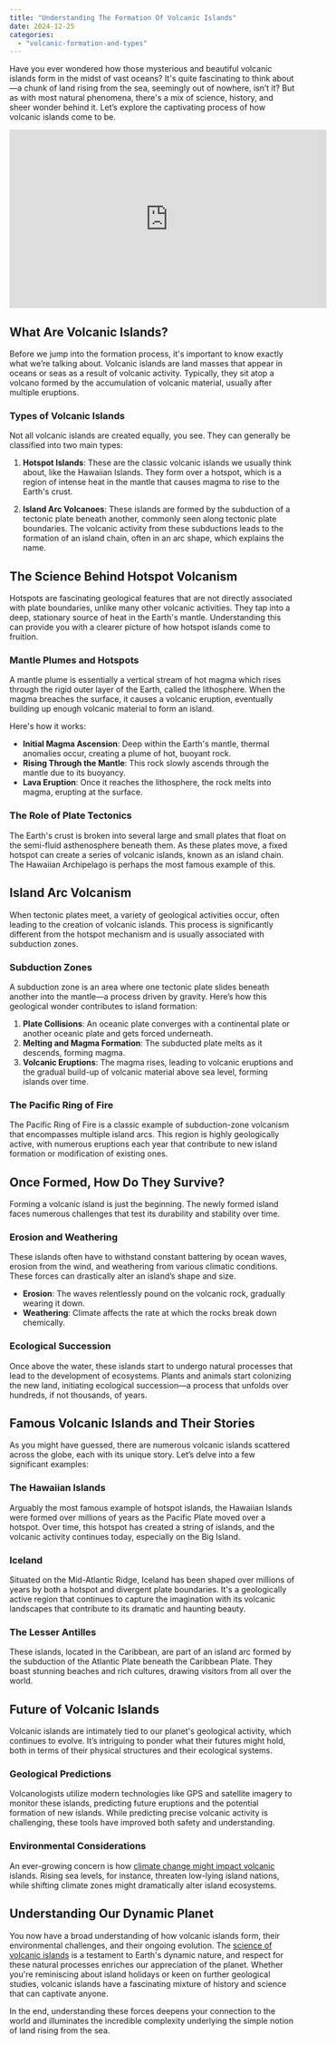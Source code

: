 ```yaml
---
title: "Understanding The Formation Of Volcanic Islands"
date: 2024-12-25
categories: 
  - "volcanic-formation-and-types"
---
```


Have you ever wondered how those mysterious and beautiful volcanic islands form in the midst of vast oceans? It's quite fascinating to think about—a chunk of land rising from the sea, seemingly out of nowhere, isn’t it? But as with most natural phenomena, there's a mix of science, history, and sheer wonder behind it. Let’s explore the captivating process of how volcanic islands come to be.

<iframe width="560" height="315" src="https://www.youtube.com/embed/RMtuTfAqAbo" frameborder="0" allow="accelerometer; autoplay; encrypted-media; gyroscope; picture-in-picture" allowfullscreen></iframe>

  

## What Are Volcanic Islands?

Before we jump into the formation process, it's important to know exactly what we’re talking about. Volcanic islands are land masses that appear in oceans or seas as a result of volcanic activity. Typically, they sit atop a volcano formed by the accumulation of volcanic material, usually after multiple eruptions.

### Types of Volcanic Islands

Not all volcanic islands are created equally, you see. They can generally be classified into two main types:

1. **Hotspot Islands**: These are the classic volcanic islands we usually think about, like the Hawaiian Islands. They form over a hotspot, which is a region of intense heat in the mantle that causes magma to rise to the Earth's crust.
    
2. **Island Arc Volcanoes**: These islands are formed by the subduction of a tectonic plate beneath another, commonly seen along tectonic plate boundaries. The volcanic activity from these subductions leads to the formation of an island chain, often in an arc shape, which explains the name.
    

## The Science Behind Hotspot Volcanism

Hotspots are fascinating geological features that are not directly associated with plate boundaries, unlike many other volcanic activities. They tap into a deep, stationary source of heat in the Earth's mantle. Understanding this can provide you with a clearer picture of how hotspot islands come to fruition.

### Mantle Plumes and Hotspots

A mantle plume is essentially a vertical stream of hot magma which rises through the rigid outer layer of the Earth, called the lithosphere. When the magma breaches the surface, it causes a volcanic eruption, eventually building up enough volcanic material to form an island.

Here's how it works:

- **Initial Magma Ascension**: Deep within the Earth's mantle, thermal anomalies occur, creating a plume of hot, buoyant rock.
- **Rising Through the Mantle**: This rock slowly ascends through the mantle due to its buoyancy.
- **Lava Eruption**: Once it reaches the lithosphere, the rock melts into magma, erupting at the surface.

### The Role of Plate Tectonics

The Earth's crust is broken into several large and small plates that float on the semi-fluid asthenosphere beneath them. As these plates move, a fixed hotspot can create a series of volcanic islands, known as an island chain. The Hawaiian Archipelago is perhaps the most famous example of this.

## Island Arc Volcanism

When tectonic plates meet, a variety of geological activities occur, often leading to the creation of volcanic islands. This process is significantly different from the hotspot mechanism and is usually associated with subduction zones.

### Subduction Zones

A subduction zone is an area where one tectonic plate slides beneath another into the mantle—a process driven by gravity. Here’s how this geological wonder contributes to island formation:

1. **Plate Collisions**: An oceanic plate converges with a continental plate or another oceanic plate and gets forced underneath.
2. **Melting and Magma Formation**: The subducted plate melts as it descends, forming magma.
3. **Volcanic Eruptions**: The magma rises, leading to volcanic eruptions and the gradual build-up of volcanic material above sea level, forming islands over time.

### The Pacific Ring of Fire

The Pacific Ring of Fire is a classic example of subduction-zone volcanism that encompasses multiple island arcs. This region is highly geologically active, with numerous eruptions each year that contribute to new island formation or modification of existing ones.

## Once Formed, How Do They Survive?

Forming a volcanic island is just the beginning. The newly formed island faces numerous challenges that test its durability and stability over time.

### Erosion and Weathering

These islands often have to withstand constant battering by ocean waves, erosion from the wind, and weathering from various climatic conditions. These forces can drastically alter an island’s shape and size.

- **Erosion**: The waves relentlessly pound on the volcanic rock, gradually wearing it down.
- **Weathering**: Climate affects the rate at which the rocks break down chemically.

### Ecological Succession

Once above the water, these islands start to undergo natural processes that lead to the development of ecosystems. Plants and animals start colonizing the new land, initiating ecological succession—a process that unfolds over hundreds, if not thousands, of years.

## Famous Volcanic Islands and Their Stories

As you might have guessed, there are numerous volcanic islands scattered across the globe, each with its unique story. Let’s delve into a few significant examples:

### The Hawaiian Islands

Arguably the most famous example of hotspot islands, the Hawaiian Islands were formed over millions of years as the Pacific Plate moved over a hotspot. Over time, this hotspot has created a string of islands, and the volcanic activity continues today, especially on the Big Island.

### Iceland

Situated on the Mid-Atlantic Ridge, Iceland has been shaped over millions of years by both a hotspot and divergent plate boundaries. It's a geologically active region that continues to capture the imagination with its volcanic landscapes that contribute to its dramatic and haunting beauty.

### The Lesser Antilles

These islands, located in the Caribbean, are part of an island arc formed by the subduction of the Atlantic Plate beneath the Caribbean Plate. They boast stunning beaches and rich cultures, drawing visitors from all over the world.

## Future of Volcanic Islands

Volcanic islands are intimately tied to our planet's geological activity, which continues to evolve. It’s intriguing to ponder what their futures might hold, both in terms of their physical structures and their ecological systems.

### Geological Predictions

Volcanologists utilize modern technologies like GPS and satellite imagery to monitor these islands, predicting future eruptions and the potential formation of new islands. While predicting precise volcanic activity is challenging, these tools have improved both safety and understanding.

### Environmental Considerations

An ever-growing concern is how [climate change might impact volcanic](https://magmamatters.com/the-environmental-impact-of-volcanic-eruptions-2/ "The Environmental Impact of Volcanic Eruptions") islands. Rising sea levels, for instance, threaten low-lying island nations, while shifting climate zones might dramatically alter island ecosystems.

## Understanding Our Dynamic Planet

You now have a broad understanding of how volcanic islands form, their environmental challenges, and their ongoing evolution. The [science of volcanic islands](https://magmamatters.com/understanding-volcanic-formation-a-comprehensive-guide/ "Understanding Volcanic Formation: A Comprehensive Guide") is a testament to Earth's dynamic nature, and respect for these natural processes enriches our appreciation of the planet. Whether you're reminiscing about island holidays or keen on further geological studies, volcanic islands have a fascinating mixture of history and science that can captivate anyone.

In the end, understanding these forces deepens your connection to the world and illuminates the incredible complexity underlying the simple notion of land rising from the sea.
